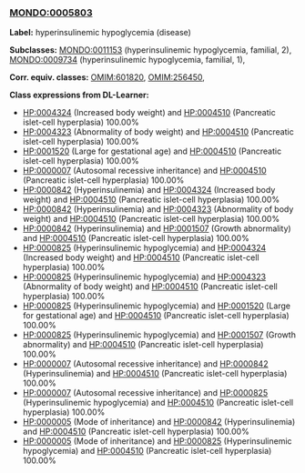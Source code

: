 
### [MONDO:0005803](http://purl.obolibrary.org/obo/MONDO_0005803)
**Label:** hyperinsulinemic hypoglycemia (disease)

**Subclasses:** [MONDO:0011153](http://purl.obolibrary.org/obo/MONDO_0011153) (hyperinsulinemic hypoglycemia, familial, 2), [MONDO:0009734](http://purl.obolibrary.org/obo/MONDO_0009734) (hyperinsulinemic hypoglycemia, familial, 1), 

**Corr. equiv. classes:** [OMIM:601820](http://purl.obolibrary.org/obo/OMIM_601820), [OMIM:256450](http://purl.obolibrary.org/obo/OMIM_256450), 

**Class expressions from DL-Learner:**

- [HP:0004324](http://purl.obolibrary.org/obo/HP_0004324) (Increased body weight) and [HP:0004510](http://purl.obolibrary.org/obo/HP_0004510) (Pancreatic islet-cell hyperplasia) 100.00%
- [HP:0004323](http://purl.obolibrary.org/obo/HP_0004323) (Abnormality of body weight) and [HP:0004510](http://purl.obolibrary.org/obo/HP_0004510) (Pancreatic islet-cell hyperplasia) 100.00%
- [HP:0001520](http://purl.obolibrary.org/obo/HP_0001520) (Large for gestational age) and [HP:0004510](http://purl.obolibrary.org/obo/HP_0004510) (Pancreatic islet-cell hyperplasia) 100.00%
- [HP:0000007](http://purl.obolibrary.org/obo/HP_0000007) (Autosomal recessive inheritance) and [HP:0004510](http://purl.obolibrary.org/obo/HP_0004510) (Pancreatic islet-cell hyperplasia) 100.00%
- [HP:0000842](http://purl.obolibrary.org/obo/HP_0000842) (Hyperinsulinemia) and [HP:0004324](http://purl.obolibrary.org/obo/HP_0004324) (Increased body weight) and [HP:0004510](http://purl.obolibrary.org/obo/HP_0004510) (Pancreatic islet-cell hyperplasia) 100.00%
- [HP:0000842](http://purl.obolibrary.org/obo/HP_0000842) (Hyperinsulinemia) and [HP:0004323](http://purl.obolibrary.org/obo/HP_0004323) (Abnormality of body weight) and [HP:0004510](http://purl.obolibrary.org/obo/HP_0004510) (Pancreatic islet-cell hyperplasia) 100.00%
- [HP:0000842](http://purl.obolibrary.org/obo/HP_0000842) (Hyperinsulinemia) and [HP:0001507](http://purl.obolibrary.org/obo/HP_0001507) (Growth abnormality) and [HP:0004510](http://purl.obolibrary.org/obo/HP_0004510) (Pancreatic islet-cell hyperplasia) 100.00%
- [HP:0000825](http://purl.obolibrary.org/obo/HP_0000825) (Hyperinsulinemic hypoglycemia) and [HP:0004324](http://purl.obolibrary.org/obo/HP_0004324) (Increased body weight) and [HP:0004510](http://purl.obolibrary.org/obo/HP_0004510) (Pancreatic islet-cell hyperplasia) 100.00%
- [HP:0000825](http://purl.obolibrary.org/obo/HP_0000825) (Hyperinsulinemic hypoglycemia) and [HP:0004323](http://purl.obolibrary.org/obo/HP_0004323) (Abnormality of body weight) and [HP:0004510](http://purl.obolibrary.org/obo/HP_0004510) (Pancreatic islet-cell hyperplasia) 100.00%
- [HP:0000825](http://purl.obolibrary.org/obo/HP_0000825) (Hyperinsulinemic hypoglycemia) and [HP:0001520](http://purl.obolibrary.org/obo/HP_0001520) (Large for gestational age) and [HP:0004510](http://purl.obolibrary.org/obo/HP_0004510) (Pancreatic islet-cell hyperplasia) 100.00%
- [HP:0000825](http://purl.obolibrary.org/obo/HP_0000825) (Hyperinsulinemic hypoglycemia) and [HP:0001507](http://purl.obolibrary.org/obo/HP_0001507) (Growth abnormality) and [HP:0004510](http://purl.obolibrary.org/obo/HP_0004510) (Pancreatic islet-cell hyperplasia) 100.00%
- [HP:0000007](http://purl.obolibrary.org/obo/HP_0000007) (Autosomal recessive inheritance) and [HP:0000842](http://purl.obolibrary.org/obo/HP_0000842) (Hyperinsulinemia) and [HP:0004510](http://purl.obolibrary.org/obo/HP_0004510) (Pancreatic islet-cell hyperplasia) 100.00%
- [HP:0000007](http://purl.obolibrary.org/obo/HP_0000007) (Autosomal recessive inheritance) and [HP:0000825](http://purl.obolibrary.org/obo/HP_0000825) (Hyperinsulinemic hypoglycemia) and [HP:0004510](http://purl.obolibrary.org/obo/HP_0004510) (Pancreatic islet-cell hyperplasia) 100.00%
- [HP:0000005](http://purl.obolibrary.org/obo/HP_0000005) (Mode of inheritance) and [HP:0000842](http://purl.obolibrary.org/obo/HP_0000842) (Hyperinsulinemia) and [HP:0004510](http://purl.obolibrary.org/obo/HP_0004510) (Pancreatic islet-cell hyperplasia) 100.00%
- [HP:0000005](http://purl.obolibrary.org/obo/HP_0000005) (Mode of inheritance) and [HP:0000825](http://purl.obolibrary.org/obo/HP_0000825) (Hyperinsulinemic hypoglycemia) and [HP:0004510](http://purl.obolibrary.org/obo/HP_0004510) (Pancreatic islet-cell hyperplasia) 100.00%


